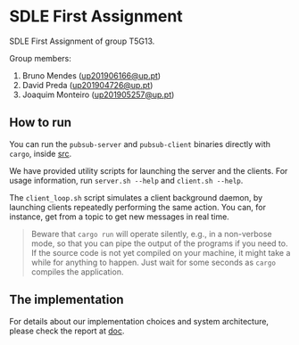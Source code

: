 # SDLE First Assignment

SDLE First Assignment of group T5G13.

Group members:

1. Bruno Mendes (up201906166@up.pt)
2. David Preda (up201904726@up.pt)
3. Joaquim Monteiro (up201905257@up.pt)

## How to run

You can run the `pubsub-server` and `pubsub-client` binaries directly with `cargo`, inside [src](src/).

We have provided utility scripts for launching the server and the clients. For usage information, run `server.sh --help` and `client.sh --help`.

The `client_loop.sh` script simulates a client background daemon, by launching clients repeatedly performing the same action. You can, for instance, get from a topic to get new messages in real time.

> Beware that `cargo run` will operate silently, e.g., in a non-verbose mode, so that you can pipe the output of the programs if you need to. If the source code is not yet compiled on your machine, it might take a while for anything to happen. Just wait for some seconds as `cargo` compiles the application.

## The implementation

For details about our implementation choices and system architecture, please check the report at [doc](doc/).